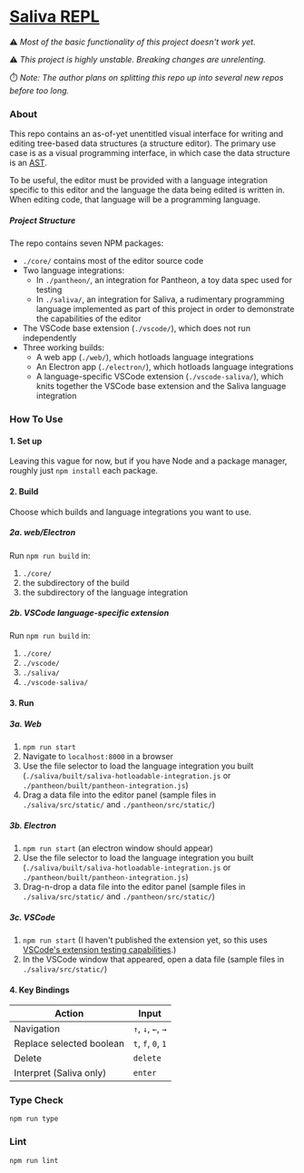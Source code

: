 # [Saliva REPL](https://gitlab.com/Persola/saliva-repl)

⚠️ *Most of the basic functionality of this project doesn't work yet.*

⚠️ *This project is highly unstable. Breaking changes are unrelenting.*

⏱️ *Note: The author plans on splitting this repo up into several new repos before too long.*

### About
This repo contains an as-of-yet unentitled visual interface for writing and editing tree-based data structures (a structure editor). The primary use case is as a visual programming interface, in which case the data structure is an [AST](https://en.wikipedia.org/wiki/Abstract_syntax_tree).

To be useful, the editor must be provided with a language integration specific to this editor and the language the data being edited is written in. When editing code, that language will be a programming language.

##### Project Structure

The repo contains seven NPM packages:

* `./core/` contains most of the editor source code
* Two language integrations:
  * In `./pantheon/`, an integration for Pantheon, a toy data spec used for testing 
  * In `./saliva/`, an integration for Saliva, a rudimentary programming language implemented as part of this project in order to demonstrate the capabilities of the editor
* The VSCode base extension (`./vscode/`), which does not run independently
* Three working builds:
  * A web app (`./web/`), which hotloads language integrations
  * An Electron app (`./electron/`), which hotloads language integrations
  * A language-specific VSCode extension (`./vscode-saliva/`), which knits together the VSCode base extension and the Saliva language integration

### How To Use

#### 1. Set up
Leaving this vague for now, but if you have Node and a package manager, roughly just `npm install` each package.

#### 2. Build

Choose which builds and language integrations you want to use.

##### 2a. web/Electron

Run `npm run build` in:
1. `./core/`
2. the subdirectory of the build
3. the subdirectory of the language integration

##### 2b. VSCode language-specific extension

Run `npm run build` in:
1. `./core/`
2. `./vscode/`
3. `./saliva/`
4. `./vscode-saliva/`

#### 3. Run

##### 3a. Web
1. `npm run start`
2. Navigate to `localhost:8000` in a browser
3. Use the file selector to load the language integration you built (`./saliva/built/saliva-hotloadable-integration.js` or `./pantheon/built/pantheon-integration.js`)
4. Drag a data file into the editor panel (sample files in `./saliva/src/static/` and `./pantheon/src/static/`)
##### 3b. Electron
1. `npm run start` (an electron window should appear)
2. Use the file selector to load the language integration you built (`./saliva/built/saliva-hotloadable-integration.js` or `./pantheon/built/pantheon-integration.js`)
3. Drag-n-drop a data file into the editor panel (sample files in `./saliva/src/static/` and `./pantheon/src/static/`)

##### 3c. VSCode

1. `npm run start` (I haven't published the extension yet, so this uses [VSCode's extension testing capabilities](https://code.visualstudio.com/api/working-with-extensions/testing-extension).)
2. In the VSCode window that appeared, open a data file (sample files in `./saliva/src/static/`)

#### 4. Key Bindings

| Action | Input |
| - | - |
| Navigation | `↑`, `↓`, `←`, `→` |
| Replace selected boolean | `t`, `f`, `0`, `1` |
| Delete | `delete` |
| Interpret (Saliva only) | `enter` |

### Type Check
```shell
npm run type
```

### Lint
```shell
npm run lint
```
